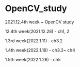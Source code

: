 # OpenCV_study
2021.12.4th week ~ OpenCV study

12.4th week(2021.12.28) - ch1, 2

1.3rd week(2022.1.11) - ch3.2

1.4th week(2022.1.19) - ch3.3~ ch4

1.5th week(2022.1.26) - ch5
